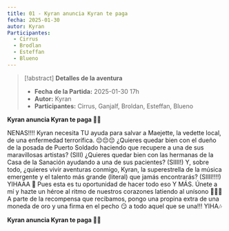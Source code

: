 ```yaml
---
title: 01 - Kyran anuncia Kyran te paga
fecha: 2025-01-30
autor: Kyran
Participantes:
  - Cirrus
  - Brodlan
  - Esteffan
  - Blueno
---
```


>[!abstract] **Detalles de la aventura**
>  - **Fecha de la Partida:**  2025-01-30 17h
>  - **Autor:**  Kyran
>  - **Participantes:** Cirrus, Ganjalf, Broldan, Esteffan, Blueno

**Kyran anuncia Kyran te paga 🎸🎵**

NENAS!!!! Kyran necesita TU ayuda para salvar a Maejette, la vedette local, de una enfermedad terrorífica. 😔😔😔 ¿Quieres quedar bien con el dueño de la posada de Puerto Soldado haciendo que recupere a una de sus maravillosas artistas? (SIII) ¿Quieres quedar bien con las hermanas de la Casa de la Sanación ayudando a una de sus pacientes? (SIIII!) Y, sobre todo, ¿quieres vivir aventuras conmigo, Kyran, la superestrella de la música emergente y el talento más grande (literal) que jamás encontrarás? (SIIII!!!!) 
YIHAAA 🎵 Pues esta es tu oportunidad de hacer todo eso Y MÁS. Únete a mí y hazte un héroe al ritmo de nuestros corazones latiendo al unísono 💪🏼🤘 
A parte de la recompensa que recibamos, pongo una propina extra de una moneda de oro y una firma en el pecho 😏 a todo aquel que se una!!! YIHA🎶

**Kyran anuncia Kyran te paga 🎸🎵**
